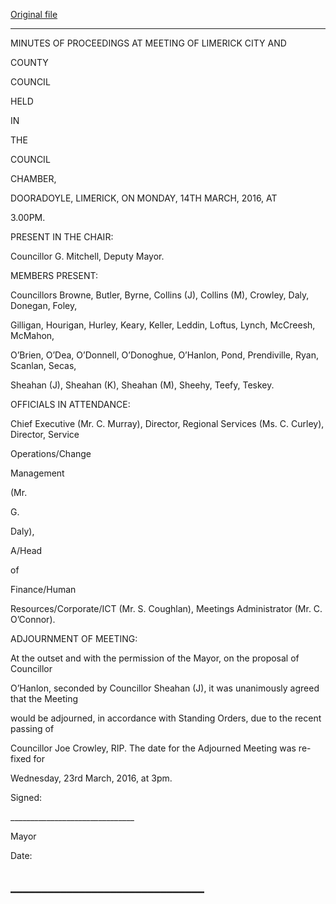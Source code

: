 [Original file](https://www.limerick.ie/sites/default/files/media/documents/2017-06/Minutes%20of%20Ordinary%20Meeting%20-%2014th%20March%202016.pdf)

---
MINUTES OF PROCEEDINGS AT MEETING OF LIMERICK CITY AND

COUNTY

COUNCIL

HELD

IN

THE

COUNCIL

CHAMBER,

DOORADOYLE, LIMERICK, ON MONDAY, 14TH MARCH, 2016, AT

3.00PM.

PRESENT IN THE CHAIR:

Councillor G. Mitchell, Deputy Mayor.

MEMBERS PRESENT:

Councillors Browne, Butler, Byrne, Collins (J), Collins (M), Crowley, Daly, Donegan, Foley,

Gilligan, Hourigan, Hurley, Keary, Keller, Leddin, Loftus, Lynch, McCreesh, McMahon,

O’Brien, O’Dea, O’Donnell, O’Donoghue, O’Hanlon, Pond, Prendiville, Ryan, Scanlan, Secas,

Sheahan (J), Sheahan (K), Sheahan (M), Sheehy, Teefy, Teskey.

OFFICIALS IN ATTENDANCE:

Chief Executive (Mr. C. Murray), Director, Regional Services (Ms. C. Curley), Director, Service

Operations/Change

Management

(Mr.

G.

Daly),

A/Head

of

Finance/Human

Resources/Corporate/ICT (Mr. S. Coughlan), Meetings Administrator (Mr. C. O’Connor).

ADJOURNMENT OF MEETING:

At the outset and with the permission of the Mayor, on the proposal of Councillor

O’Hanlon, seconded by Councillor Sheahan (J), it was unanimously agreed that the Meeting

would be adjourned, in accordance with Standing Orders, due to the recent passing of

Councillor Joe Crowley, RIP. The date for the Adjourned Meeting was re-fixed for

Wednesday, 23rd March, 2016, at 3pm.

Signed:

\_\_\_\_\_\_\_\_\_\_\_\_\_\_\_\_\_\_\_\_\_\_\_\_\_\_\_\_\_\_\_

Mayor

Date:

\_\_\_\_\_\_\_\_\_\_\_\_\_\_\_\_\_\_\_\_\_\_\_\_\_\_\_\_\_\_\_
---
